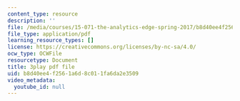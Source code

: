 ```yaml
---
content_type: resource
description: ''
file: /media/courses/15-071-the-analytics-edge-spring-2017/b8d40ee4f2561a6d8c011fa6da2e3509_X_reyHNRYws.pdf
file_type: application/pdf
learning_resource_types: []
license: https://creativecommons.org/licenses/by-nc-sa/4.0/
ocw_type: OCWFile
resourcetype: Document
title: 3play pdf file
uid: b8d40ee4-f256-1a6d-8c01-1fa6da2e3509
video_metadata:
  youtube_id: null
---
```

